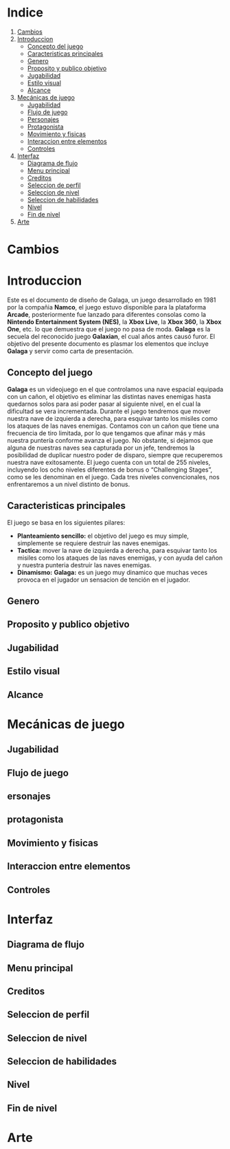 # Indice

1. [Cambios](#cambios)
2. [Introduccion](#introduccion)
    * [Concepto del juego](#concepto-del-juego)
    * [Caracteristicas principales](#caracteristicas-principales)
    * [Genero](#genero)
    * [Proposito y publico objetivo](#proposito-y-publico-objetivo)
    * [Jugabilidad](#jugabilidad)
    * [Estilo visual](#estilo-visual)
    * [Alcance](#alcance)
3. [Mecánicas de juego](#mec-nicas-de-juego)
    * [Jugabilidad](#jugabilidad-1)
    * [Flujo de juego](#flujo-de-juego)
    * [Personajes](#personajes)
    * [Protagonista](#protagonista)
    * [Movimiento y fisicas](#movimiento-y-fisicas)
    * [Interaccion entre elementos](#interaccion-entre-elementos)
    * [Controles](#controles)
4. [Interfaz](#interfaz)
    * [Diagrama de flujo](#diagrama-de-flujo)
    * [Menu principal](#menu-principal)
    * [Creditos](#creditos)
    * [Seleccion de perfil](#seleccion-de-perfil)
    * [Seleccion de nivel](#seleccion-de-nivel)
    * [Seleccion de habilidades](#seleccion-de-habilidades)
    * [Nivel](#nivel)
    * [Fin de nivel](#fin-de-nivel)
5. [Arte](#arte)

# Cambios


# Introduccion
Este es el documento de diseño de Galaga, un juego desarrollado en 1981 por la compañia **Namco**, el juego estuvo disponible para la plataforma **Arcade**, posteriormente fue lanzado para diferentes consolas como la **Nintendo Entertainment System (NES)**, la **Xbox Live**, la **Xbox 360**, la **Xbox One**, etc. lo que demuestra que el juego no pasa de moda. **Galaga** es la secuela del reconocido juego **Galaxian**, el cual años antes causó furor.
El objetivo del presente documento es plasmar los elementos que incluye **Galaga** y servir como carta de presentación.

## Concepto del juego
**Galaga** es un videojuego en el que controlamos una nave espacial equipada con un cañon, el objetivo es eliminar las distintas naves enemigas hasta quedarnos solos para asi poder pasar al siguiente nivel, en el cual la dificultad se vera incrementada.
Durante el juego tendremos que mover nuestra nave de izquierda a derecha, para esquivar tanto los misiles como los ataques de las naves enemigas. Contamos con un cañon que tiene una frecuencia de tiro limitada, por lo que tengamos que afinar más y más nuestra puntería conforme avanza el juego. No obstante, si dejamos que alguna de nuestras naves sea capturada por un jefe, tendremos la posibilidad de duplicar nuestro poder de disparo, siempre que recuperemos nuestra nave exitosamente.
El juego cuenta con un total de 255 niveles, incluyendo los ocho niveles diferentes de bonus o “Challenging Stages”, como se les denominan en el juego. Cada tres niveles convencionales, nos enfrentaremos a un nivel distinto de bonus.

## Caracteristicas principales
El juego se basa en los siguientes pilares:
   * **Planteamiento sencillo:** el objetivo del juego es muy simple, simplemente se requiere destruir las naves enemigas.
   * **Tactica:** mover la nave de izquierda a derecha, para esquivar tanto los misiles como los ataques de las naves enemigas, y con ayuda del cañon y nuestra punteria destruir las naves enemigas.
   * **Dinamismo:** **Galaga:** es un juego muy dinamico que muchas veces provoca en el jugador un sensacion de tención en el jugador.

## Genero


## Proposito y publico objetivo


## Jugabilidad


## Estilo visual


## Alcance


# Mecánicas de juego


## Jugabilidad


## Flujo de juego


## ersonajes


## protagonista


## Movimiento y fisicas


## Interaccion entre elementos


## Controles


# Interfaz


## Diagrama de flujo


## Menu principal


## Creditos


## Seleccion de perfil


## Seleccion de nivel


## Seleccion de habilidades


## Nivel


## Fin de nivel


# Arte



